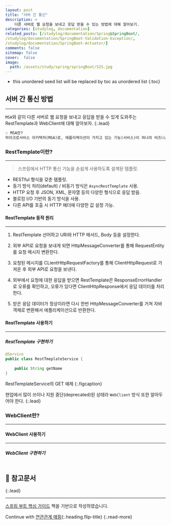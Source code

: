 ```yaml
---
layout: post
title: "서버 간 통신"
description: >
    다른 서버로 웹 요청을 보내고 응답 받을 수 있는 방법에 대해 알아보기.
categories: [studylog, documentation]
related_posts: [/studylog/documentation/Spring&SpringBoot/, 
/studylog/documentation/SpringBoot-Validation-Exception/,
/studylog/documentation/SpringBoot-Actuator/]
comments: false
sitemap: false
cover:  false
image: 
  path: /assets/study/spring/springBoot/S2S.jpg
---
```


* this unordered seed list will be replaced by toc as unordered list 
{:toc}


## 서버 간 통신 방법
<hr>

`MSA`와 같이 다른 서버로 웹 요청을 보내고 응답을 받을 수 있게 도와주는<br>RestTemplate과 WebClient에 대해 알아보자.
{:.lead}

```md
💡 MSA란?
마이크로서비스 아키텍처(MSA)로, 애플리케이션이 가지고 있는 기능(서비스)이 하나의 비즈니스 범위만 가지는 형태.
```

### RestTemplate이란?
<hr>

> 스프링에서 HTTP 통신 기능을 손쉽게 사용하도록 설계된 템플릿.

- RESTful 형식을 갖춘 템플릿.
- 동기 방식 처리(default) / 비동기 방식은 `AsyncRestTemplate` 사용.
- HTTP 요청 후 JSON, XML, 문자열 등의 다양한 형식으로 응답 받음.
- 블로킹 I/O 기반의 동기 방식을 사용.
- 다른 API를 호출 시 HTTP 헤더에 다양한 값 설정 가능.

#### RestTemplate 동작 원리 
<hr>

1. RestTemplate 선어하고 URI와 HTTP 메서드, Body 등을 설정한다.

2. 외부 API로 요청을 보내게 되면 HttpMessageConverter를 통해 RequestEntity를 요청 메시지 변환한다.

3. 요청된 메시지를 CLientHttpRequestFactory를 통해 ClientHttpRequest로 가져온 후 외부 API로 요청을 보낸다.

4. 외부에서 요청에 대한 응답을 받으면 RestTemplate은 ResponseErrorHandler로 오류를 확인하고, 오류가 있다면 ClientHttpResponse에서 응답 데이터를 처리한다.

5. 받은 응답 데이터가 정상이라면 다시 한번 HttpMessageConverter를 거쳐 자바 객체로 변환해서 애플리케이션으로 반환한다.

#### RestTemplate 사용하기
<hr>

##### RestTemplate 구현하기
```java
@Service
public class RestTmeplateService {
    
    public String getName
}
```
RestTemplateService의 GET 예제
{:.figcaption}

현업에서 많이 쓰이나 지원 중단(deprecated)된 상태라 `WebClient` 방식 또한 알아두어야 한다.
{:.lead}

### WebClient란?
<hr>


#### WebClient 사용하기
<hr>

##### WebClient 구현하기
```java

```

## 📄 참고문서
{:.lead}
<hr>
<a href="https://www.aladin.co.kr/shop/wproduct.aspx?ItemId=296591989">스프링 부트 핵심 가이드</a> 책을 기반으로 작성하였습니다.

Continue with [연관관계 매핑](2024-05-25-SpringBoot-RelationMapping.md){:.heading.flip-title}
{:.read-more}